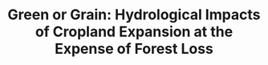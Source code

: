 ---
title: "Green or Grain: Hydrological Impacts of Cropland Expansion at the Expense of Forest Loss"
collection: publications
category: in-prep        # <= use exactly 'in-prep'
authors: "Yan Jiang, Burney, J., and Levy., M."
excerpt: "In preparation."
---